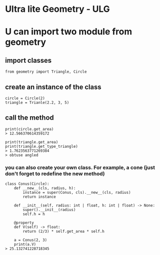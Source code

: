# Ultra lite Geometry - ULG #

# U can import two module from geometry
## import classes
    from geometry import Triangle, Circle
## create an instance of the class
    circle = Circle(2)
    triangle = Trianle(2.2, 3, 5)

## call the method
    print(circle.get_area)
    > 12.566370614359172

    print(triangle.get_area)
    print(triangle.get_type_triangle)
    > 1.7623563771269384
    > obtuse angled

### you can also create your own class. For example, a cone (just don't forget to redefine the __new__ method)
    class Conus(Circle):
        def __new__(cls, radius, h):
            instance = super(Conus, cls).__new__(cls, radius)
            return instance
        
        def __init__(self, radius: int | float, h: int | float) -> None:
            super().__init__(radius)
            self.h = h
        
        @property
        def V(self) -> float:
            return (2/3) * self.get_area * self.h

        a = Conus(2, 3)
        print(a.V)    
    > 25.132741228718345
